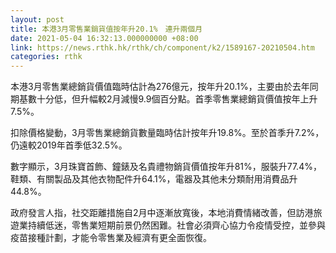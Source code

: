 ```yaml
---
layout: post
title: 本港3月零售業銷貨值按年升20.1%　連升兩個月
date: 2021-05-04 16:32:13.000000000 +08:00
link: https://news.rthk.hk/rthk/ch/component/k2/1589167-20210504.htm
categories: rthk
---
```


本港3月零售業總銷貨價值臨時估計為276億元，按年升20.1%，主要由於去年同期基數十分低，但升幅較2月減慢9.9個百分點。首季零售業總銷貨價值按年上升7.5%。

扣除價格變動，3月零售業總銷貨數量臨時估計按年升19.8%。至於首季升7.2%，仍遠較2019年首季低32.5%。

數字顯示，3月珠寶首飾、鐘錶及名貴禮物銷貨價值按年升81%，服裝升77.4%，鞋類、有關製品及其他衣物配件升64.1%，電器及其他未分類耐用消費品升44.8%。

政府發言人指，社交距離措施自2月中逐漸放寬後，本地消費情緒改善，但訪港旅遊業持續低迷，零售業短期前景仍然困難。社會必須齊心協力令疫情受控，並參與疫苗接種計劃，才能令零售業及經濟有更全面恢復。
